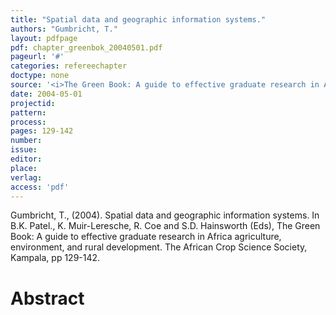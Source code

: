 ```yaml
---
title: "Spatial data and geographic information systems."
authors: "Gumbricht, T."
layout: pdfpage
pdf: chapter_greenbok_20040501.pdf
pageurl: '#'
categories: refereechapter
doctype: none
source: '<i>The Green Book: A guide to effective graduate research in Africa agriculture, environment, and rural development</i>. (pp 129-142)'
date: 2004-05-01
projectid:
pattern:
process:
pages: 129-142
number:
issue:
editor:
place:
verlag:
access: 'pdf'
---
```


 Gumbricht, T., (2004). Spatial data and geographic information systems. In B.K. Patel., K. Muir-Leresche, R. Coe and S.D. Hainsworth (Eds), The Green Book: A guide to effective graduate research in Africa agriculture, environment, and rural development. The African Crop Science Society, Kampala,  pp 129-142.

 <h1 class='foot-description'>Abstract</h1>
